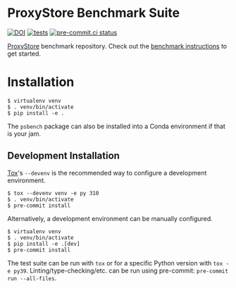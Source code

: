 # ProxyStore Benchmark Suite

[![DOI](https://zenodo.org/badge/517741889.svg)](https://zenodo.org/badge/latestdoi/517741889)
[![tests](https://github.com/proxystore/proxystore-benchmarks/actions/workflows/tests.yml/badge.svg)](https://github.com/proxystore/proxystore-benchmarks/actions)
[![pre-commit.ci status](https://results.pre-commit.ci/badge/github/proxystore/proxystore-benchmarks/main.svg)](https://results.pre-commit.ci/latest/github/proxystore/proxystore-benchmarks/main)

[ProxyStore](https://github.com/proxystore/proxystore) benchmark repository.
Check out the [benchmark instructions](docs/) to get started.

# Installation

```
$ virtualenv venv
$ . venv/bin/activate
$ pip install -e .
```
The `psbench` package can also be installed into a Conda environment if that
is your jam.

## Development Installation

[Tox](https://tox.wiki/en/3.0.0/index.html)'s `--devenv` is the recommended
way to configure a development environment.
```
$ tox --devenv venv -e py 310
$ . venv/bin/activate
$ pre-commit install
```

Alternatively, a development environment can be manually configured.
```
$ virtualenv venv
$ . venv/bin/activate
$ pip install -e .[dev]
$ pre-commit install
```

The test suite can be run with `tox` or for a specific Python version with
`tox -e py39`. Linting/type-checking/etc. can be run using pre-commit:
`pre-commit run --all-files`.
